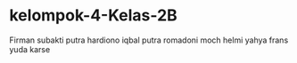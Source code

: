 # kelompok-4-Kelas-2B
Firman subakti
putra hardiono
iqbal putra romadoni
moch helmi yahya
frans yuda karse
